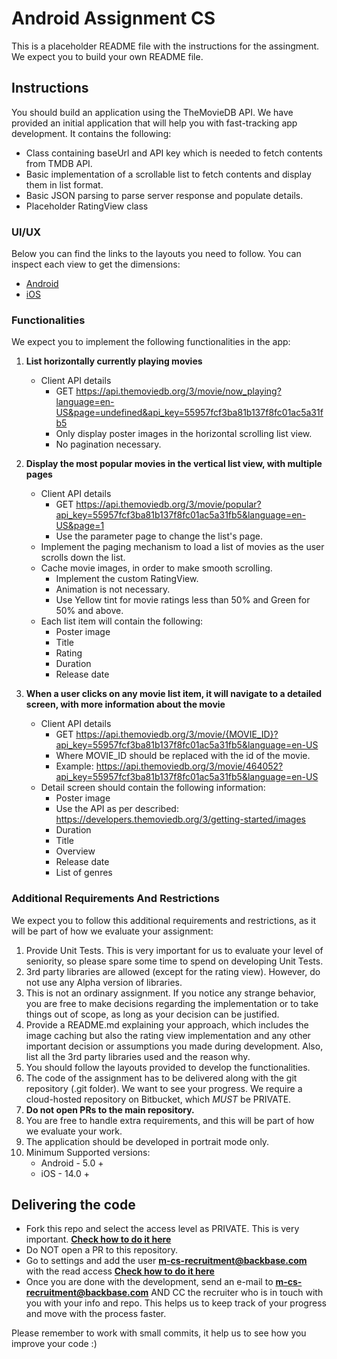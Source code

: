 # Android Assignment CS
This is a placeholder README file with the instructions for the assingment. We expect you to build your own README file.

## Instructions

You should build an application using the TheMovieDB API. We have provided an initial application that will help you with fast-tracking app development. It contains the following:

* Class containing baseUrl and API key which is needed to fetch contents from TMDB API.
* Basic implementation of a scrollable list to fetch contents and display them in list format.
* Basic JSON parsing to parse server response and populate details.
* Placeholder RatingView class

### UI/UX
Below you can find the links to the layouts you need to follow. You can inspect each view to get the dimensions:

* [Android](https://app.abstract.com/share/0c431216-05c1-45d7-8304-f9e6566276bf)
* [iOS](https://app.abstract.com/share/8cb87be4-4250-45e0-9066-abcdf4d5dd79)

### Functionalities
We expect you to implement the following functionalities in the app:

1. **List horizontally currently playing movies**
	* Client API details 
		* GET https://api.themoviedb.org/3/movie/now_playing?language=en-US&page=undefined&api_key=55957fcf3ba81b137f8fc01ac5a31fb5
		* Only display poster images in the horizontal scrolling list view.
		* No pagination necessary.
	
2. **Display the most popular movies in the vertical list view, with multiple pages**
	* Client API details  
		* GET https://api.themoviedb.org/3/movie/popular?api_key=55957fcf3ba81b137f8fc01ac5a31fb5&language=en-US&page=1
		* Use the parameter page to change the list's page.
	* Implement the paging mechanism to load a list of movies as the user scrolls down the list.
	* Cache movie images, in order to make smooth scrolling.
		* Implement the custom RatingView.
		* Animation is not necessary.
		* Use Yellow tint for movie ratings less than 50% and Green for 50% and above.
	* Each list item will contain the following:
		* Poster image
		* Title
		* Rating
		* Duration
		* Release date
	
3. **When a user clicks on any movie list item, it will navigate to a detailed screen, with more information about the movie**
	* Client API details 
		* GET https://api.themoviedb.org/3/movie/{MOVIE_ID}?api_key=55957fcf3ba81b137f8fc01ac5a31fb5&language=en-US
		* Where MOVIE_ID should be replaced with the id of the movie.
		* Example: https://api.themoviedb.org/3/movie/464052?api_key=55957fcf3ba81b137f8fc01ac5a31fb5&language=en-US
	* Detail screen should contain the following information:
		* Poster image 
		* Use the API as per described: https://developers.themoviedb.org/3/getting-started/images
		* Duration
		* Title
		* Overview
		* Release date
		* List of genres
	
### Additional Requirements And Restrictions
We expect you to follow this additional requirements and restrictions, as it will be part of how we evaluate your assignment:

1. Provide Unit Tests. This is very important for us to evaluate your level of seniority, so please spare some time to spend on developing Unit Tests.
2. 3rd party libraries are allowed (except for the rating view). However, do not use any Alpha version of libraries.
3. This is not an ordinary assignment. If you notice any strange behavior, you are free to make decisions regarding the implementation or to take things out of scope, as long as your decision can be justified.
4. Provide a README.md explaining your approach, which includes the image caching but also the rating view implementation and any other important decision or assumptions you made during development. Also, list all the 3rd party libraries used and the reason why.
5. You should follow the layouts provided to develop the functionalities.
6. The code of the assignment has to be delivered along with the git repository (.git folder). We want to see your progress. We require a cloud-hosted repository on Bitbucket, which *MUST* be PRIVATE.
7. **Do not open PRs to the main repository.**
8. You are free to handle extra requirements, and this will be part of how we evaluate your work.
7. The application should be developed in portrait mode only.
9. Minimum Supported versions:
	* Android - 5.0 +
	* iOS - 14.0 +

## Delivering the code
* Fork this repo and select the access level as PRIVATE. This is very important. **[Check how to do it here](https://confluence.atlassian.com/bitbucket/forking-a-repository-221449527.html)**
* Do NOT open a PR to this repository.
* Go to settings and add the user **m-cs-recruitment@backbase.com** with the read access **[Check how to do it here](https://confluence.atlassian.com/bitbucket/grant-repository-access-to-users-and-groups-221449716.html)**
* Once you are done with the development, send an e-mail to **m-cs-recruitment@backbase.com** AND CC the recruiter who is in touch with you with your info and repo. This helps us to keep track of your progress and move with the process faster.

Please remember to work with small commits, it help us to see how you improve your code :)

